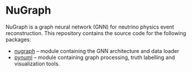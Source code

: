 # NuGraph

NuGraph is a graph neural network (GNN) for neutrino physics event reconstruction. This repository contains the source code for the following packages:
- [nugraph](nugraph/README.md) – module containing the GNN architecture and data loader
- [pynuml](pynuml/README.md) – module containing graph processing, truth labelling and visualization tools.
